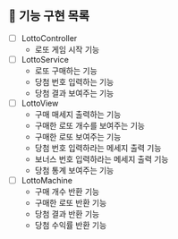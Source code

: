 ## 📝 기능 구현 목록
- [ ] LottoController
   - 로또 게임 시작 기능
- [ ] LottoService
  - 로또 구매하는 기능
  - 당첨 번호 입력하는 기능
  - 당첨 결과 보여주는 기능
- [ ] LottoView
  - 구매 매세지 출력하는 기능
  - 구매한 로또 개수를 보여주는 기능
  - 구매한 로또 보여주는 기능
  - 당첨 번호 입력하라는 메세지 출력 기능
  - 보너스 번호 입력하라는 메세지 출력 기능
  - 당첨 통계 보여주는 기능
- [ ] LottoMachine
  - 구매 개수 반환 기능
  - 구매한 로또 반환 기능
  - 당첨 결과 반환 기능
  - 당첨 수익률 반환 기능